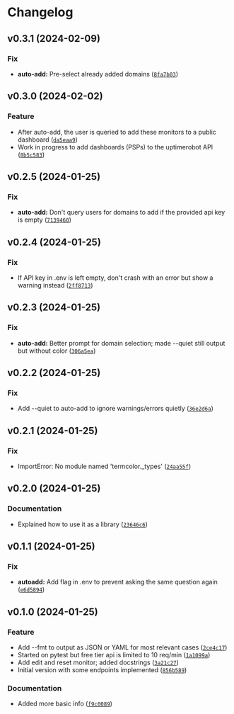 # Changelog

<!--next-version-placeholder-->

## v0.3.1 (2024-02-09)
### Fix
* **auto-add:** Pre-select already added domains ([`8fa7b03`](https://github.com/educationwarehouse/edwh-uptime-plugin/commit/8fa7b03e54b51c92d1202fd50af3e768af59483b))


## v0.3.0 (2024-02-02)
### Feature
* After auto-add, the user is queried to add these monitors to a public dashboard ([`da5eaa9`](https://github.com/educationwarehouse/edwh-uptime-plugin/commit/da5eaa9b59669fce7ef74bc1179393907abe1066))
* Work in progress to add dashboards (PSPs) to the uptimerobot API ([`8b5c583`](https://github.com/educationwarehouse/edwh-uptime-plugin/commit/8b5c583383a356b6186d83edc0ff414897e6697a))

## v0.2.5 (2024-01-25)

### Fix

* **auto-add:** Don't query users for domains to add if the provided api key is empty ([`7139460`](https://github.com/educationwarehouse/edwh-uptime-plugin/commit/713946079823dcde55bf3deb40e2b71cfe3cc92c))

## v0.2.4 (2024-01-25)

### Fix

* If API key in .env is left empty, don't crash with an error but show a warning instead ([`2ff8713`](https://github.com/educationwarehouse/edwh-uptime-plugin/commit/2ff87131aa1ff450b1f7226eeb12a0530b38a9dd))

## v0.2.3 (2024-01-25)

### Fix

* **auto-add:** Better prompt for domain selection; made --quiet still output but without color ([`306a5ea`](https://github.com/educationwarehouse/edwh-uptime-plugin/commit/306a5ea5c4d021894940e94f5b1041aabde4022b))

## v0.2.2 (2024-01-25)

### Fix

* Add --quiet to auto-add to ignore warnings/errors quietly ([`36e2d6a`](https://github.com/educationwarehouse/edwh-uptime-plugin/commit/36e2d6abd9fb08970c184df93025883c325e1dd7))

## v0.2.1 (2024-01-25)

### Fix

* ImportError: No module named 'termcolor._types' ([`24aa55f`](https://github.com/educationwarehouse/edwh-uptime-plugin/commit/24aa55f069ee2970a17788c37ff1437e14d93d11))

## v0.2.0 (2024-01-25)

### Documentation

* Explained how to use it as a library ([`23646c6`](https://github.com/educationwarehouse/edwh-uptime-plugin/commit/23646c62246102f6dbc72e849842d621632fd368))

## v0.1.1 (2024-01-25)

### Fix

* **autoadd:** Add flag in .env to prevent asking the same question again ([`e6d5894`](https://github.com/educationwarehouse/edwh-uptime-plugin/commit/e6d58946b4e2e4f88557e1daec5c4cf2c5754e82))

## v0.1.0 (2024-01-25)

### Feature

* Add --fmt to output as JSON or YAML for most relevant cases ([`2ce4c17`](https://github.com/educationwarehouse/edwh-uptime-plugin/commit/2ce4c17ed4cdc6fb465ac50eeeedefa83b18458b))
* Started on pytest but free tier api is limited to 10 req/min ([`1a1099a`](https://github.com/educationwarehouse/edwh-uptime-plugin/commit/1a1099a2954229ea2a1bed7e25fd342c2149da44))
* Add edit and reset monitor; added docstrings ([`3a21c27`](https://github.com/educationwarehouse/edwh-uptime-plugin/commit/3a21c270f8ddfce8218abc6a6b19808f2be99ce7))
* Initial version with some endpoints implemented ([`856b589`](https://github.com/educationwarehouse/edwh-uptime-plugin/commit/856b5891fde5e773c986f43d34abbb38fe87d2ef))

### Documentation

* Added more basic info ([`f9c0089`](https://github.com/educationwarehouse/edwh-uptime-plugin/commit/f9c008935f736daec63627dc94088c393c99bd88))